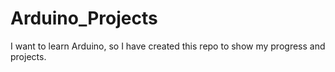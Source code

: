 # Arduino_Projects
I want to learn Arduino, so I have created this repo to show my progress and projects.
